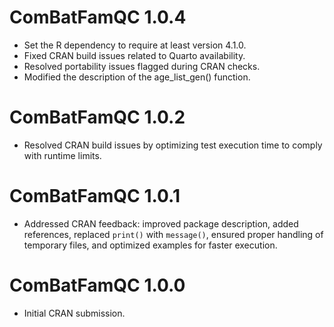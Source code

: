 # ComBatFamQC 1.0.4
* Set the R dependency to require at least version 4.1.0.
* Fixed CRAN build issues related to Quarto availability.
* Resolved portability issues flagged during CRAN checks.
* Modified the description of the age_list_gen() function.

# ComBatFamQC 1.0.2
* Resolved CRAN build issues by optimizing test execution time to comply with runtime limits.

# ComBatFamQC 1.0.1
* Addressed CRAN feedback: improved package description, added references, replaced `print()` with `message()`, ensured proper handling of temporary files, and optimized examples for faster execution.

# ComBatFamQC 1.0.0

* Initial CRAN submission.
